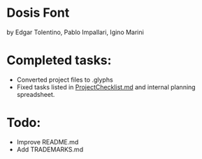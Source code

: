# Dosis Font
by Edgar Tolentino, Pablo Impallari, Igino Marini

# Completed tasks:
- Converted project files to .glyphs
- Fixed tasks listed in [ProjectChecklist.md](https://github.com/googlefonts/gf-docs/blob/master/ProjectChecklist.md) and internal planning spreadsheet.

# Todo:
- Improve README.md
- Add TRADEMARKS.md
